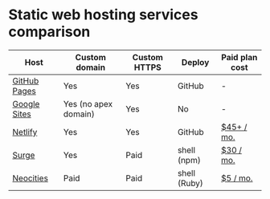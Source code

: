 # Static web hosting services comparison

Host | Custom domain | Custom HTTPS | Deploy | Paid plan cost |
-----|---------------|--------------|--------|----------------|
[GitHub Pages](https://help.github.com/en/github/working-with-github-pages) | Yes | Yes | GitHub | -
[Google Sites](https://sites.google.com) | Yes (no apex domain) | Yes | No | -
[Netlify](https://www.netlify.com/) | Yes | Yes | GitHub | [$45+ / mo.](https://www.netlify.com/pricing/)
[Surge](https://surge.sh/) | Yes | Paid | shell (npm) | [$30 / mo.](https://surge.sh/pricing)
[Neocities](https://neocities.org/) | Paid | Paid | shell (Ruby) | [$5 / mo.](https://neocities.org/supporter)
